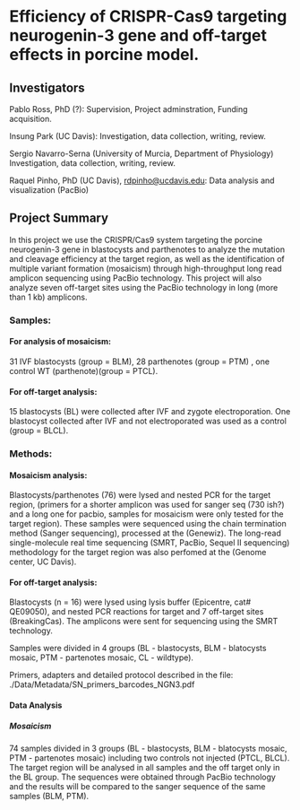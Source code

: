 # Efficiency of CRISPR-Cas9 targeting neurogenin-3 gene and off-target effects in porcine model.

## Investigators

Pablo Ross, PhD (?):  Supervision, Project adminstration, Funding acquisition.

Insung Park (UC Davis): Investigation, data collection, writing, review.

Sergio Navarro-Serna (University of Murcia, Department of Physiology) Investigation, data collection, writing, review.

Raquel Pinho, PhD (UC Davis), rdpinho@ucdavis.edu: Data analysis and visualization (PacBio)


## Project Summary

In this project we use the CRISPR/Cas9 system targeting the porcine neurogenin-3 gene in blastocysts and parthenotes to analyze the mutation and cleavage efficiency at the target region, as well as the identification of multiple variant formation (mosaicism) through high-throughput long read amplicon sequencing using PacBio technology. 
This project will also analyze seven off-target sites using the PacBio technology in long (more than 1 kb) amplicons. 

### Samples: 

#### For analysis of mosaicism:

31 IVF blastocysts (group = BLM), 28 parthenotes (group = PTM) , one control WT (parthenote)(group = PTCL).

#### For off-target analysis:

15 blastocysts (BL) were collected after IVF and zygote electroporation. 
One blastocyst collected after IVF and not electroporated was used as a control (group = BLCL).


### Methods:

#### Mosaicism analysis:

Blastocysts/parthenotes (76) were lysed and nested PCR for the target region, (primers for a shorter amplicon was used for sanger seq (730 ish?) and a long one for pacbio, samples for mosaicism were only tested for the target region). 
These samples were sequenced using the chain termination method (Sanger sequencing), processed at the (Genewiz). The long-read single-molecule real time sequencing (SMRT, PacBio, Sequel II sequencing) methodology for the target region was also perfomed at the (Genome center, UC Davis).

#### For off-target analysis:

Blastocysts (n = 16) were lysed using lysis buffer (Epicentre, cat# QE09050), and nested PCR reactions for target and 7 off-target sites (BreakingCas). The amplicons were sent for sequencing using the SMRT technology. 

Samples were divided in 4 groups (BL - blastocysts, BLM - blatocysts mosaic, PTM - partenotes mosaic, CL - wildtype).

Primers, adapters and detailed protocol described in the file: ./Data/Metadata/SN_primers_barcodes_NGN3.pdf

#### Data Analysis 

##### Mosaicism

74 samples divided in 3 groups (BL - blastocysts, BLM - blatocysts mosaic, PTM - partenotes mosaic) including two controls not injected (PTCL, BLCL). The target region will be analysed in all samples and the off target only in the BL group. The sequences were obtained through PacBio technology and the results will be compared to the sanger sequence of the same samples (BLM, PTM).

